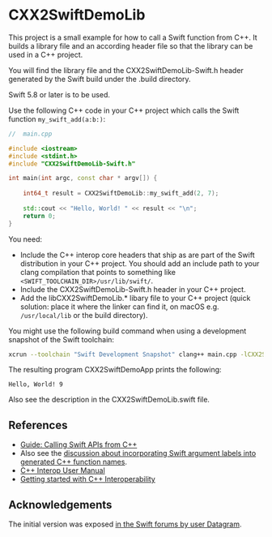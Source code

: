 # CXX2SwiftDemoLib

This project is a small example for how to call a Swift function from C++. It builds a library file and an according header file so that the library can be used in a C++ project.

You will find the library file and the CXX2SwiftDemoLib-Swift.h header generated by the Swift build under the .build directory.

Swift 5.8 or later is to be used.

Use the following C++ code in your C++ project which calls the Swift function `my_swift_add(a:b:)`:

```C++
//  main.cpp

#include <iostream>
#include <stdint.h>
#include "CXX2SwiftDemoLib-Swift.h"

int main(int argc, const char * argv[]) {
    
    int64_t result = CXX2SwiftDemoLib::my_swift_add(2, 7);
    
    std::cout << "Hello, World! " << result << "\n";
    return 0;
}
```

You need:

- Include the C++ interop core headers that ship as are part of the Swift distribution in your C++ project. You should add an include path to your clang compilation that points to something like `<SWIFT_TOOLCHAIN_DIR>/usr/lib/swift/`.
- Include the CXX2SwiftDemoLib-Swift.h header in your C++ project.
- Add the libCXX2SwiftDemoLib.\* libary file to your C++ project (quick solution: place it where the linker can find it, on macOS e.g. `/usr/local/lib` or the build directory).

You might use the following build command when using a development snapshot of the Swift toolchain:

```bash
xcrun --toolchain "Swift Development Snapshot" clang++ main.cpp -lCXX2SwiftDemoLib -o CXX2SwiftDemoApp -v
```

The resulting program CXX2SwiftDemoApp prints the following:

```text
Hello, World! 9
```

Also see the description in the CXX2SwiftDemoLib.swift file.

## References

- [Guide: Calling Swift APIs from C++](https://github.com/apple/swift/blob/main/docs/CppInteroperability/UserGuide-CallingSwiftFromC%2B%2B.md)
- Also see the [discussion about incorporating Swift argument labels into generated C++ function names](https://forums.swift.org/t/swift-to-c-incorporating-swift-argument-labels-into-generated-c-function-name/62195).
- [C++ Interop User Manual](https://github.com/apple/swift/blob/main/docs/CppInteroperability/UserManual.md)
- [Getting started with C++ Interoperability](https://github.com/apple/swift/blob/main/docs/CppInteroperability/GettingStartedWithC%2B%2BInterop.md)

## Acknowledgements

The initial version was exposed [in the Swift forums by user 
Datagram](https://forums.swift.org/t/report-swift-and-c-interoperability-project-progress-in-the-swift-5-7-time-frame/61005/21).
